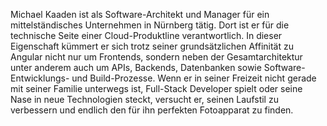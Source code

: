 Michael Kaaden ist als Software-Architekt und Manager für ein mittelständisches
Unternehmen in Nürnberg tätig. Dort ist er für die technische Seite einer
Cloud-Produktline verantwortlich. In dieser Eigenschaft kümmert er sich trotz
seiner grundsätzlichen Affinität zu Angular nicht nur um Frontends, sondern
neben der Gesamtarchitektur unter anderem auch um APIs, Backends, Datenbanken
sowie Software-Entwicklungs- und Build-Prozesse. Wenn er in seiner Freizeit
nicht gerade mit seiner Familie unterwegs ist, Full-Stack Developer spielt oder
seine Nase in neue Technologien steckt, versucht er, seinen Laufstil zu
verbessern und endlich den für ihn perfekten Fotoapparat zu finden.
